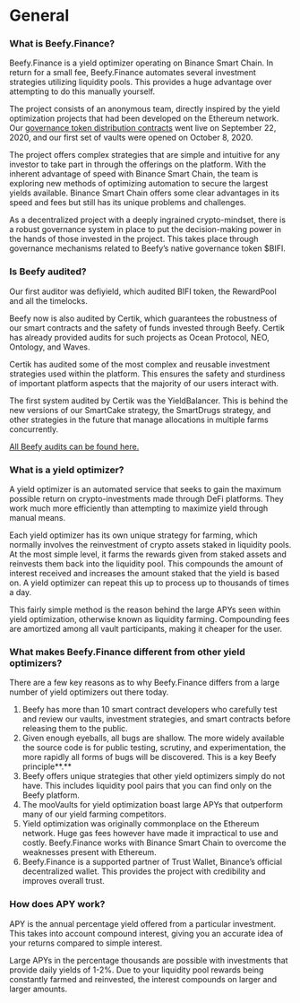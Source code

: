 # General

### **What is Beefy.Finance?**

Beefy.Finance is a yield optimizer operating on Binance Smart Chain. In return for a small fee, Beefy.Finance automates several investment strategies utilizing liquidity pools. This provides a huge advantage over attempting to do this manually yourself.

The project consists of an anonymous team, directly inspired by the yield optimization projects that had been developed on the Ethereum network. Our [governance token distribution contracts](https://medium.com/beefyfinance/bifi-contracts-are-live-on-mainnet-6080577269d7) went live on September 22, 2020, and our first set of vaults were opened on October 8, 2020. 

The project offers complex strategies that are simple and intuitive for any investor to take part in through the offerings on the platform. With the inherent advantage of speed with Binance Smart Chain, the team is exploring new methods of optimizing automation to secure the largest yields available. Binance Smart Chain offers some clear advantages in its speed and fees but still has its unique problems and challenges.

As a decentralized project with a deeply ingrained crypto-mindset, there is a robust governance system in place to put the decision-making power in the hands of those invested in the project. This takes place through governance mechanisms related to Beefy’s native governance token $BIFI.

### Is Beefy audited?

Our first auditor was defiyield, which audited BIFI token, the RewardPool and all the timelocks.  
  
Beefy now is also audited by Certik, which guarantees the robustness of our smart contracts and the safety of funds invested through Beefy. Certik has already provided audits for such projects as Ocean Protocol, NEO, Ontology, and Waves. 

Certik has audited some of the most complex and reusable investment strategies used within the platform. This ensures the safety and sturdiness of important platform aspects that the majority of our users interact with.

The first system audited by Certik was the YieldBalancer. This is behind the new versions of our SmartCake strategy, the SmartDrugs strategy, and other strategies in the future that manage allocations in multiple farms concurrently.  
  
[All Beefy audits can be found here.](https://github.com/beefyfinance/beefy-audits)

### **What is a yield optimizer?**

A yield optimizer is an automated service that seeks to gain the maximum possible return on crypto-investments made through DeFi platforms. They work much more efficiently than attempting to maximize yield through manual means.  
  
Each yield optimizer has its own unique strategy for farming, which normally involves the reinvestment of crypto assets staked in liquidity pools. At the most simple level, it farms the rewards given from staked assets and reinvests them back into the liquidity pool. This compounds the amount of interest received and increases the amount staked that the yield is based on. A yield optimizer can repeat this up to process up to thousands of times a day.  
  
This fairly simple method is the reason behind the large APYs seen within yield optimization, otherwise known as liquidity farming. Compounding fees are amortized among all vault participants, making it cheaper for the user.

### What makes Beefy.Finance different from other yield optimizers?

There are a few key reasons as to why Beefy.Finance differs from a large number of yield optimizers out there today.

1. Beefy has more than 10 smart contract developers who carefully test and review our vaults, investment strategies, and smart contracts before releasing them to the public.  
2. Given enough eyeballs, all bugs are shallow. The more widely available the source code is for public testing, scrutiny, and experimentation, the more rapidly all forms of bugs will be discovered. This is a key Beefy principle**.** 
3. Beefy offers unique strategies that other yield optimizers simply do not have. This includes liquidity pool pairs that you can find only on the Beefy platform. 
4. The mooVaults for yield optimization boast large APYs that outperform many of our yield farming competitors. 
5. Yield optimization was originally commonplace on the Ethereum network. Huge gas fees however have made it impractical to use and costly. Beefy.Finance works with Binance Smart Chain to overcome the weaknesses present with Ethereum. 
6. Beefy.Finance is a supported partner of Trust Wallet, Binance’s official decentralized wallet. This provides the project with credibility and improves overall trust.

### **How does APY work?**

APY is the annual percentage yield offered from a particular investment. This takes into account compound interest, giving you an accurate idea of your returns compared to simple interest. 

Large APYs in the percentage thousands are possible with investments that provide daily yields of 1-2%. Due to your liquidity pool rewards being constantly farmed and reinvested, the interest compounds on larger and larger amounts.

